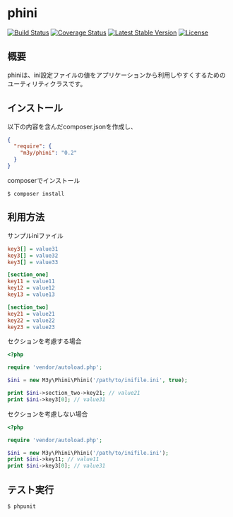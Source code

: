 phini
=====
[![Build Status](https://travis-ci.org/m3y/phini.svg?branch=master)](https://travis-ci.org/m3y/phini)
[![Coverage Status](https://coveralls.io/repos/m3y/phini/badge.png?branch=master)](https://coveralls.io/r/m3y/phini?branch=master)
[![Latest Stable Version](https://poser.pugx.org/m3y/phini/v/stable.svg)](https://packagist.org/packages/m3y/phini)
[![License](https://poser.pugx.org/m3y/phini/license.svg)](https://packagist.org/packages/m3y/phini)

概要
----
phiniは、ini設定ファイルの値をアプリケーションから利用しやすくするためのユーティリティクラスです。

インストール
------------
以下の内容を含んだcomposer.jsonを作成し、
```json
{
  "require": {
    "m3y/phini": "0.2"
  }
}
```
composerでインストール
```
$ composer install
```

利用方法
--------

サンプルiniファイル
```ini
key3[] = value31
key3[] = value32
key3[] = value33

[section_one]
key11 = value11
key12 = value12
key13 = value13

[section_two]
key21 = value21
key22 = value22
key23 = value23
```

セクションを考慮する場合
```php
<?php

require 'vendor/autoload.php';

$ini = new M3y\Phini\Phini('/path/to/inifile.ini', true);

print $ini->section_two->key21; // value21
print $ini->key3[0]; // value31
```

セクションを考慮しない場合
```php
<?php

require 'vendor/autoload.php';

$ini = new M3y\Phini\Phini('/path/to/inifile.ini');
print $ini->key11; // value11
print $ini->key3[0]; // value31
```

テスト実行
----------
```
$ phpunit
```
